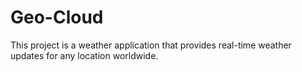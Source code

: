 # Geo-Cloud
This project is a weather application that provides real-time weather updates for any location worldwide.
